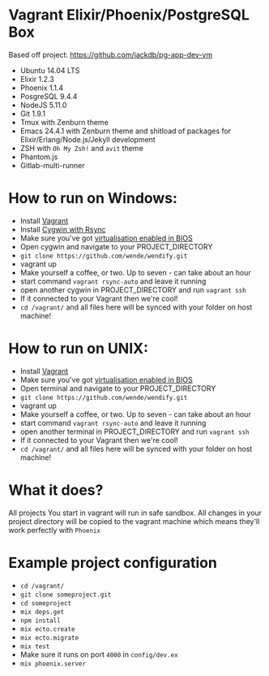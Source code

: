 # Vagrant Elixir/Phoenix/PostgreSQL Box

Based off project: https://github.com/jackdb/pg-app-dev-vm

* Ubuntu 14.04 LTS
* Elixir 1.2.3
* Phoenix 1.1.4
* PosgreSQL 9.4.4
* NodeJS 5.11.0
* Git 1.9.1
* Tmux with Zenburn theme
* Emacs 24.4.1 with Zenburn theme and shitload of packages for Elixir/Erlang/Node.js/Jekyll development
* ZSH with `Oh My Zsh!` and `avit` theme
* Phantom.js
* Gitlab-multi-runner

# How to run on Windows:
- Install [Vagrant](https://www.vagrantup.com/)
- Install [Cygwin with Rsync](http://www.trueblade.com/knowledge/using-rsync-and-cygwin-to-sync-files-from-a-linux-server-to-a-windows-notebook-pc)
- Make sure you've got [virtualisation enabled in BIOS](http://www.sysprobs.com/disable-enable-virtualization-technology-bios)
- Open cygwin and navigate to your PROJECT_DIRECTORY
- `git clone https://github.com/wende/wendify.git`
- vagrant up
- Make yourself a coffee, or two. Up to seven - can take about an hour
- start command `vagrant rsync-auto` and leave it running
- open another cygwin in PROJECT_DIRECTORY and run `vagrant ssh`
- If it connected to your Vagrant then we're cool!
- `cd /vagrant/` and all files here will be synced with your folder on host machine!

# How to run on UNIX:
- Install [Vagrant](https://www.vagrantup.com/)
- Make sure you've got [virtualisation enabled in BIOS](http://www.sysprobs.com/disable-enable-virtualization-technology-bios)
- Open terminal and navigate to your PROJECT_DIRECTORY
- `git clone https://github.com/wende/wendify.git`
- vagrant up
- Make yourself a coffee, or two. Up to seven - can take about an hour
- start command `vagrant rsync-auto` and leave it running
- open another terminal in PROJECT_DIRECTORY and run `vagrant ssh`
- If it connected to your Vagrant then we're cool!
- `cd /vagrant/` and all files here will be synced with your folder on host machine!

# What it does?
All projects You start in vagrant will run in safe sandbox. All changes in your project directory will be copied to the vagrant machine which means they'll work perfectly with `Phoenix`

# Example project configuration
- `cd /vagrant/`
- `git clone someproject.git`
- `cd someproject`
- `mix deps.get`
- `npm install`
- `mix ecto.create`
- `mix ecto.migrate`
- `mix test`
- Make sure it runs on port `4000` in `config/dev.ex`
- `mix phoenix.server`

